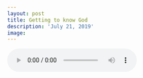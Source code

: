 ```yaml
---
layout: post
title: Getting to know God
description: 'July 21, 2019'
image:
---
```


<audio controls>
  <source src="http://docs.google.com/uc?export=open&id=10ZK8U6NJqZrZFqPKHIY2TIZGIX7ee-nD" type="audio/mp3">
Your browser does not support the audio element.
</audio>
